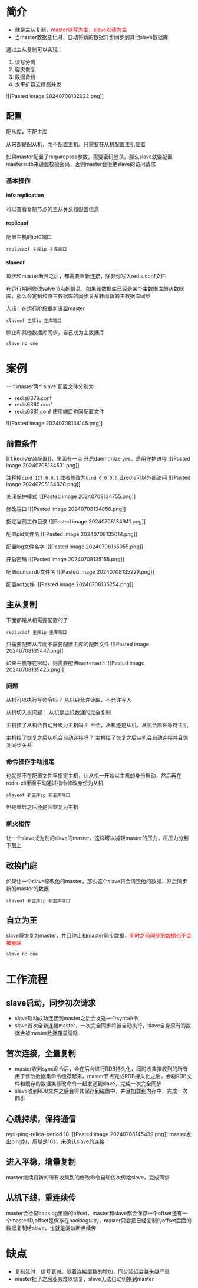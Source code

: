 # 简介
* 就是主从复制，<span style="color:rgb(255, 0, 0)">master以写为主，slave以读为主</span>
* 当master数据变化时，自动将新的数据异步同步到其他slave数据库

通过主从复制可以实现：
1. 读写分离
2. 容灾恢复
3. 数据备份
4. 水平扩容支撑高并发

![[Pasted image 20240708132022.png]]

## 配置
配从库，不配主库

从来都是配从机，而不配置主机。只需要在从机配置主机位置

如果master配置了requirepass参数，需要密码登录。那么slave就要配置masterauth来设置校验密码，否则master会拒绝slave的访问请求

### 基本操作
#### info replication
可以查看复制节点的主从关系和配置信息

#### replicaof
配置主机的ip和端口
```
replicaof 主库ip 主库端口
```

#### slaveof
每次和master断开之后，都需要重新连接，除非你写入redis.conf文件

在运行期间修改salve节点的信息，如果该数据库已经是某个主数据库的从数据库，那么会定制和原主数据库的同步关系转而新的主数据库同步

人话：在运行阶段重新设置master

```
slaveof 主库ip 主库端口
```


停止和其他数据库同步，自己成为主数据库
```
slave no one
```

# 案例
一个master两个slave
配置文件分别为:
* redis6379.conf
* redis6380.conf
* redis6381.conf
使用端口也同配置文件


![[Pasted image 20240708134145.png]]

## 前置条件
[[1.Redis安装配置]]，里面有一点
 开启daemonize yes，启用守护进程
![[Pasted image 20240708134531.png]]

注释掉`bind 127.0.0.1` 或者修改为`bind 0.0.0.0`,让redis可以外部访问
![[Pasted image 20240708134620.png]]

关闭保护模式
![[Pasted image 20240708134755.png]]

修改端口
![[Pasted image 20240708134858.png]]

指定当前工作目录
![[Pasted image 20240708134941.png]]

配置pid文件名
![[Pasted image 20240708135014.png]]

配置log文件名字
![[Pasted image 20240708135055.png]]

开启密码
![[Pasted image 20240708135155.png]]

配置dump.rdb文件名
![[Pasted image 20240708135229.png]]

配置aof文件
![[Pasted image 20240708135254.png]]
## 主从复制
下面都是从机需要配置的了
```
replicaof 主库ip 主库端口
```
只需要配置从库而不需要配置主库的配置文件 
![[Pasted image 20240708135447.png]]

如果主机存在密码，则需要配置`masterauth`
![[Pasted image 20240708135425.png]]

### 问题
从机可以执行写命令吗？
从机只允许读取，不允许写入

从机切入点问题：
从机是主机数据的完全复制

主机挂了从机会自动升级为主机吗？
不会，从机还是从机，从机会原理等待主机

主机挂了恢复之后从机会自动连接吗？
主机挂了恢复之后从机会自动连接并且恢复同步关系

### 命令操作手动指定
也就是不在配置文件里指定主机，让从机一开始以主机的身份启动，然后再在redis-cli里面手动通过指令修改身份为从机
```
slaveof 新主库ip 新主库端口
```
但是重启之后还是会恢复为主机

### 薪火相传
让一个slave成为别的slave的master，这样可以减轻master的压力，将压力分到下层上

## 改换门庭
如果让一个slave修改他的master，那么这个slave将会清空他的数据，然后同步新的master的数据
```
slaveof 新主库ip 新主库端口
```

## 自立为王
slave将恢复为master，并且停止和master同步数据，<span style="color:rgb(255, 0, 0)">同时之前同步的数据也不会被删除</span>
```
slave no one
```

# 工作流程
## slave启动，同步初次请求
* slave启动成功连接到master之后会发送一个sync命令
* slave首次全新连接master，一次完全同步将被自动执行，slave自身原有的数据会被master数据覆盖清除
## 首次连接，全量复制
* master收到sync命令后，会在后台进行RDB持久化，同时收集接收到的所有用于修改数据集命令缓存起来，master节点完成RDB持久化之后，会将RDB文件和缓存的数据集修改命令一起发送到slave，完成一次完全同步
* slave收到RDB文件之后会将其保存到磁盘中，并且加载到内存中，完成一次同步
## 心跳持续，保持通信
repl-ping-relica-period 10
![[Pasted image 20240708145439.png]]
master发出ping包，周期是10s，来确认slave的连接
## 进入平稳，增量复制
master继续将新的所有收集到的修改命令自动依次传给slave，完成同步
## 从机下线，重连续传
master会检查backlog里面的offset，master和slave都会保存一个offset还有一个masterID,offset是保存在backlog中的，master只会把已经复制的offset后面的数据复制给slave，也就是类似断点续传

# 缺点
* 复制延时，信号衰减。随着连接层数的增加，同步延迟会越来越严重
* master挂了之后业务难以恢复，slave无法自动切换到master